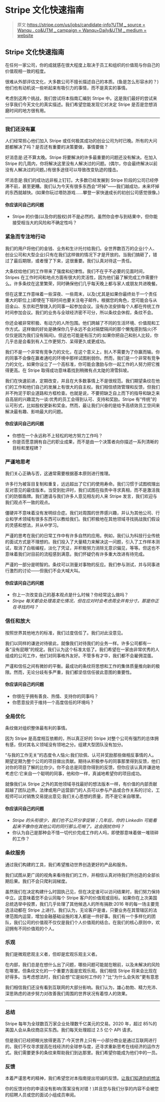 # Stripe 文化快速指南

> 原文:[https://stripe.com/us/jobs/candidate-info?UTM _ source = Wanqu . co&UTM _ campaign = Wanqu+Daily&UTM _ medium = website](https://stripe.com/us/jobs/candidate-info?utm_source=wanqu.co&utm_campaign=Wanqu+Daily&utm_medium=website)



## Stripe 文化快速指南

在任何一家公司，你的成就感在很大程度上取决于员工和组织的价值观与你自己的价值观相一致的程度。

很难从外部评估文化，大多数公司不擅长描述自己的本质。(鱼是怎么形容水的？)他们也有动机说一些听起来有吸引力的事情，而不是真实的事情。

考虑到这两个挑战，我们尝试将本指南汇编到 Stripe 中。这是我们最好的尝试来分享我们今天文化的真实描述。我们希望您能发现它对决定 Stripe 是否是您想消磨时间的地方很有用。

* * *

### 我们还没有赢

人们经常担心他们加入 Stripe 或任何极其成功的创业公司为时已晚。所有的大问题都解决了吗？是否还有重要的决策要做，事情要做？

好消息是:还不算太晚。Stripe 将要解决的许多最重要的问题还没有解决。在加入 Stripe 的几周内，你将解决这里没有人解决过的问题。(偶尔，你会最终解决以前没有人解决过的问题。)有很多途径可以导致改变轨迹的撞击。

坏消息是:我们的成功远非板上钉钉。大多数已经发展到 Stripe 阶段的公司已经停滞不前，甚至更糟。我们认为今天有很多东西会“坏掉”——我们越成功，未来坏掉的东西就越快。(如果你玩过塔防游戏……攀登一家快速成长的初创公司感觉很像。)

<aside>

#### 你应该问自己的问题

*   Stripe 的价值(以及你的股权)并不是必然的。虽然你会参与到结果中，但你能接受相当大的风险和不确定性吗？

</aside>

### 紧急而专注地行动

我们的用户将他们的金钱、业务和生计托付给我们。全世界数百万的企业(个人、创业公司和大型企业)只有在我们这样做的情况下才是开放的。当我们搞砸了，错过了最后期限，或者慢了下来，这很重要。我们认真对待这一责任。

大条纹给他们的工作带来了强度和纪律性。我们不在乎不必要的见面时间，Stripes 在工作时间和地点方面有很大的灵活性，因为他们最了解完成工作需要什么。许多条纹在这里繁荣，同时确保他们几乎每天晚上都与家人或朋友共进晚餐。

但在这里工作意味着一些深夜、一些周末，以及(尤其是如果你最终处于一个责任重大的职位上)即使在下班时间也要关注电子邮件。根据您的角色，您可能会与从旧金山、东京和巴黎拨入的同事一起参加会议。没有办法安排每个人都在传统工作时间参加会议。我们的业务与全球经济密不可分，所以条纹会休假，条纹不会。

你还会被非常积极、有动力的人所包围。他们跨越了不同的生活环境、价值观和工作方式。这样做的好处是确保你几乎永远不会对隔壁隔间的那个懒鬼感到恼火(不仅仅是因为我们没有隔间)。但这也可能是有压力的:如果你把自己和别人比较，你几乎总是会看到有人工作更努力、呆得更久或更成功。

我们不是一个非常有竞争力的文化，在这个意义上，别人不需要为了你赢而输。你的同事不会像在赢者通吃的环境中那样试图削弱你。然而，我们是一个非常有竞争力的文化，如果你设立了一个高标准，你可能会激励与你一起工作的人努力把它推得更高。在 Stripe 取得成功意味着找到稍微有点太陡的滑雪斜坡。

我们在快速前进，定期改变，并且在大多数事情上不是很规范。我们期望条纹在他们的工作和他们自己的发展上有很大的自主权。我们相信绩效管理和反馈，但我们并不拘泥于职业道路和方框检查。也就是说，不要把缺乏自上而下的指导和缺乏来自高层的兴趣混为一谈:优秀的员工会得到认可、支持和奖励。Stripe 有“传统”的认可形式，比如股权更新和奖金。然而，最让我们兴奋的是给予高绩效员工空间来解决最有趣、影响最大的问题。

<aside>

#### 你应该问自己的问题

*   你想在一个永远称不上轻松的地方努力工作吗？
*   你是否愿意拥有自己的职业成果，而不是由一个决策者向你描述一系列清晰的目标和里程碑？

</aside>

### 严谨地思考

我们关心正确与否，这通常需要根据基本原则进行推理。

许多行为被盲目复制和重复，远远超出了它们的使用寿命。我们习惯于试图梳理出反对意见的最佳版本。当受到批评时，我们试图在指责中寻求真相，而不是激活我们的防御盾牌。我们邀请与我们许多人意见相左的人来 Stripe 发言，我们欢迎与我们观点不一致的观点。

僵硬并不意味着没有发明综合症。我们对周围的世界感兴趣，并认为其他公司、行业和学术领域有很多东西可以教给我们。我们积极地在其他领域寻找挑战我们假设的灵感和想法，并从中学习。

严谨的思考在我们的日常工作中有许多自然的应用。例如，我们认为科技行业传统的面试方式是不理想的。我们投入了大量精力来解决这一问题，引入了工作样本测试，取消了白板编程，淡化了凭证，并积极努力消除无意识偏见，等等。但这也不意味着我们对目前的流程感到满意。我们怀疑仍有许多重大改进有待完成。

严谨的一部分是明智的。条纹可以测量对事物的反应。我们参与测试，并与同事进行激烈的讨论——但我们不会大喊大叫。

<aside>

#### 你应该问自己的问题

*   你上一次改变自己的基本观点是什么时候？你经常这么做吗？
*   *Stripe 每天都会处理高变化情况，但在应对时会考虑周全并有分寸。那是你正在寻找的吗？*

</aside>

### 信任和放大

按照世界其他地方的标准，我们过度信任了。我们对此没意见。

我们以同样的谦逊对待彼此，就像我们对待我们的业务一样。许多公司都有一条“没有屁眼”的规定。我们认为这个标准太低了。我们希望在一家由非常优秀的人组成的公司工作，他们对同事格外友好。不管多有才华，我们都不会雇佣混蛋。

严谨和信任之间有微妙的平衡。最成功的条纹将思想和工作的集体质量推向新的极限。然而，无论分歧有多严重，我们都坚信信任彼此意图的重要性。

<aside>

#### 你应该问自己的问题

*   你很在乎拥有善良、热情、支持你的同事吗？
*   你愿意投资于维持一个高度信任的环境吗？

</aside>

### 全局优化

条纹做对组织整体最有利的事情。

因为 Stripe 是高度相互依赖的，所以真正好的 Stripe 对整个公司有强烈的总体拥有感，但对其名义领域没有领地之分。组建大型团队没有加分。

“与我的工作无关”的态度令人恼火:我们钦佩、认可并奖励那些做相反事情的人。期望定期为整个公司的项目做出贡献。期待从积极参与的同事那里得到反馈，他们对你的项目了解的比你少。你不会总是同意你得到的反馈，但你应该认真并谦逊地考虑它:它来自一个聪明的同事，他和你一样，真诚地希望你的项目成功。

就像我们从 Stripe 之外的其他领域寻找最好的想法版本一样，有价值的内部贡献超越了团队边界。法律或用户运营部门的人员可以参与产品或合作关系的讨论，工程师可以对销售交易提出意见:我们关心思想的质量，而不是它来自哪里。

<aside>

#### 你应该问自己的问题

*   *Stripe 的头衔很少，我们也不公开分享促销；几年后，你的 LinkedIn 可能看起来不像你在其他公司的同行那么花哨了。这会困扰你吗？*
*   你认为自己是那种会不惜一切代价完成工作的人吗，即使那意味着做一堆琐碎的工作？

</aside>

### 条纹服务

通过我们构建的工具，我们希望推动世界创造更好的产品和服务。

我们试图从更广阔的视角来看待我们的工作，并相信认真对待我们所创造的全部长期后果。我们不会只爬利润梯度。

虽然我们在决定构建什么时固执己见，但在决定谁可以访问结果时，我们努力保持中立。这意味着您不会认同每个 Stripe 客户的价值观或目标。如果你在上次美国总统选举中投票，我们几乎处理了其他候选人的所有捐款:2016 年的每一场主要竞选活动都在 Stripe 上进行。我们认为，无论客户是谁，只要业务在其管辖区的法律范围内运营，增加金融基础设施的准入都是一件好事。我们有一个多样化的团队，我们公司的价值观不仅仅是我们个人价值观的结合。在我们的核心原则中，欢迎拥有不同价值观的个人。

### 乐观

我们是微观悲观主义者，但却是宏观乐观主义者。

在内部，我们总是在想什么出了问题，哪些问题可能就在眼前，以及未解决的风险在哪里。但条纹文化的一个重要方面是宏观乐观。我们相信 Stripe 将来会比现在好得多。当考虑想法时，我们会想“它是如何工作的？”比“为什么会失败”更有意思

我们相信我们还没有看到互联网的大部分影响。我们认为，雄心勃勃、精力充沛、深思熟虑的进步努力对改善我们周围的世界状况有着惊人的效果。

* * *

### 总结

Stripe 每年为全球数百万家企业处理数千亿美元的交易。2020 年，超过 85%的美国人会从条纹商店买东西。我们每天处理超过 2.5 亿个 API 请求。

但是我们已经把眼光放得更高了:今天世界上只有一小部分商业是通过互联网进行的。我们不仅寻求提高在线经济的全球参与度，还寻求重新思考在线经济的运作方式。我们需要更多的条纹来帮助我们到达那里。我们希望你能成为他们中的一员。

### 反馈

本着严谨思考的精神，我们希望您对本指南提出坦诚的反馈。[让我们知道你的想法](https://docs.google.com/a/stripe.com/forms/d/1JuGnNpxi1X-SCYF556rm09mc1MJBfB_GQLteZOeEMao)

你的反馈对你的申请没有影响(答案没有对错！)并且您与我们分享的内容不会被您的招聘人员或您的面试小组成员审阅。

